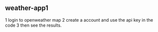 ## weather-app1
1 login to openweather map 
2 create a account and use the api key in the code 
3 then see the results.
